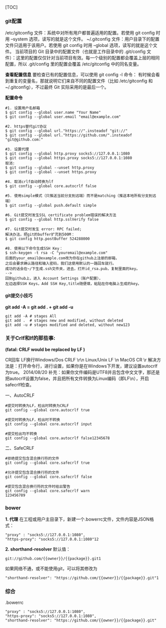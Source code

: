 [TOC]

### git配置

/etc/gitconfig 文件：系统中对所有用户都普遍适用的配置。若使用 git config 时用 –system 选项，读写的就是这个文件。 
~/.gitconfig 文件：用户目录下的配置文件只适用于该用户。若使用 git config 时用 –global 选项，读写的就是这个文件。 
当前项目的 Git 目录中的配置文件（也就是工作目录中的 .git/config 文件）：这里的配置仅仅针对当前项目有效。每一个级别的配置都会覆盖上层的相同配置，所以 .git/config 里的配置会覆盖 /etc/gitconfig 中的同名变量。

**查看配置信息** 
要检查已有的配置信息，可以使用 git config -l 命令： 
有时候会看到重复的变量名，那就说明它们来自不同的配置文件（比如 /etc/gitconfig 和 ~/.gitconfig），不过最终 Git 实际采用的是最后一个。

**配置命令**

```shell
#1. 设置用户名邮箱 
$ git config --global user.name "Your Name"
$ git config --global user.email "email@example.com"

#2. https替代git协议
$ git config --global url."https://".insteadof "git://"
$ git config --global url."https://github.com/".insteadof "git@github.com:"

#3. 设置代理 
$ git config --global http.proxy socks5://127.0.0.1:1080
$ git config --global https.proxy socks5://127.0.0.1:1080
取消:
$ git config --global --unset http.proxy
$ git config --global --unset https.proxy

#4. 取消crlf自动转换为lf
$ git config --global core.autocrlf false

#5. 使用simple模式（只推送当前分支到远端）而不是matching（推送本地所有分支到远端）
$ git config --global push.default simple

#6. Git提交时发生SSL certificate problem错误的解决方法
$ git config --global http.sslVerify false

#7. Git提交时发生 error: RPC failed;
解决办法，把git的buffer扩充到500M：
$ git config http.postBuffer 524288000

#8. 使用以下命令生成SSH Key：
$ ssh-keygen -t rsa -C "youremail@example.com"
后面的your_email@example.com改为你在github上注册的邮箱，
之后会要求确认路径和输入密码，我们这使用默认的一路回车就行。
成功的话会在~/下生成.ssh文件夹，进去，打开id_rsa.pub，复制里面的key。
-->
回到github上，进入 Account Settings（账户配置），
左边选择SSH Keys，Add SSH Key,title随便填，粘贴在你电脑上生成的key。
```

#### **git提交小技巧**

**git add -A = git add . + git add -u**

```shell
git add -A # stages All
git add .  # stages new and modified, without deleted
git add -u # stages modified and deleted, without new123
```

### **关于Crlf和lf的那些事:**

**(fatal: CRLF would be replaced by LF )**

CR回车 LF换行Windows/Dos CRLF \r\n 
Linux/Unix LF \n 
MacOS CR \r 
解决方法是：打开命令行，进行设置，如果你是在Windows下开发，建议设置autocrlf为true。 
2014/08/20 补充：如果你文件编码是UTF8并且包含中文文字，那还是把autocrlf设置为false，并且把所有文件转换为Linux编码（即LF\n），开启safecrlf检查。

一、AutoCRLF

```shell
#提交时转换为LF，检出时转换为CRLF
git config --global core.autocrlf true   

#提交时转换为LF，检出时不转换
git config --global core.autocrlf input   

#提交检出均不转换
git config --global core.autocrlf false12345678
```

二、SafeCRLF

```shell
#拒绝提交包含混合换行符的文件
git config --global core.safecrlf true   

#允许提交包含混合换行符的文件
git config --global core.safecrlf false   

#提交包含混合换行符的文件时给出警告
git config --global core.safecrlf warn
123456789
```

### bower

**1. 代理** 
在工程或用户主目录下，新建一个.bowerrc文件，文件内容是JSON格式：

```shell
"proxy" : "socks5://127.0.0.1:1080",
"https-proxy": "socks5://127.0.0.1:1080"12
```

**2. shorthand-resolver** 
默认值：

```shell
git://github.com/{{owner}}/{{package}}.git1
```

如果网络不通，或不能使用git，可以将其修改为

```shell
"shorthand-resolver": "https://github.com/{{owner}}/{{package}}.git"1
```

### **综合**

.bowerrc

```shell
"proxy" : "socks5://127.0.0.1:1080",
"https-proxy": "socks5://127.0.0.1:1080",
"shorthand-resolver": "https://github.com/{{owner}}/{{package}}.git"
```